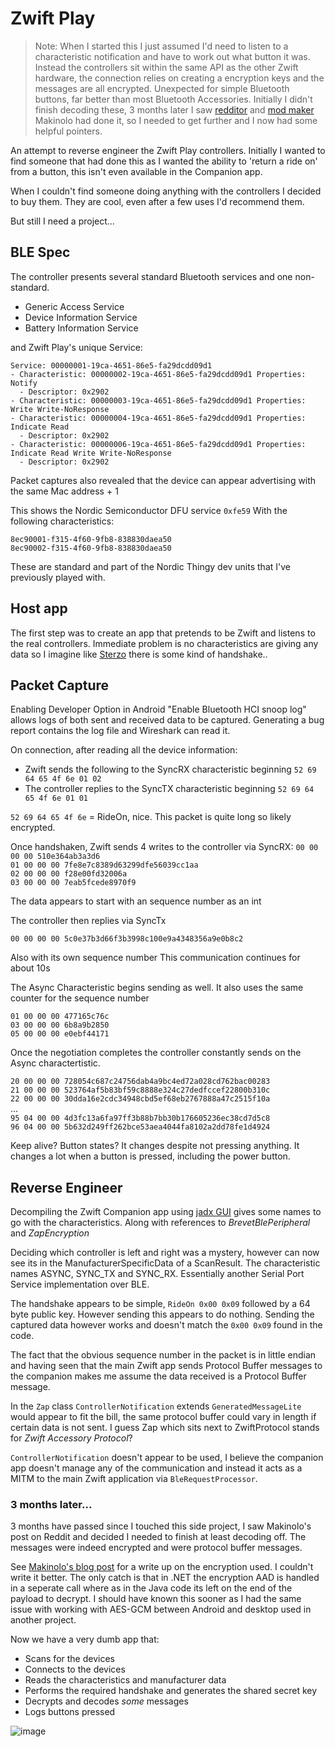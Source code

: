 # Zwift Play



> Note: When I started this I just assumed I'd need to listen to a characteristic notification and have to work out what button it was. Instead the controllers sit within the same API as the other Zwift hardware, the connection relies on creating a encryption keys and the messages are all encrypted. Unexpected for simple Bluetooth buttons, far better than most Bluetooth Accessories. Initially I didn't finish decoding these, 3 months later I saw [redditor](https://www.reddit.com/r/Zwift/comments/17bofib/comment/k5l0fb7/) and [mod maker](https://www.gta5-mods.com/scripts/gt-bike-v) Makinolo had done it, so I needed to get further and I now had some helpful pointers. 



An attempt to reverse engineer the Zwift Play controllers. Initially I wanted to find someone that had done this as I wanted the ability to 'return a ride on' from a button, this isn't even available in the Companion app. 

When I couldn't find someone doing anything with the controllers I decided to buy them. They are cool, even after a few uses I'd recommend them. 

But still I need a project...

## BLE Spec

The controller presents several standard Bluetooth services and one non-standard.

- Generic Access Service
- Device Information Service
- Battery Information Service


and Zwift Play's unique Service:

```
Service: 00000001-19ca-4651-86e5-fa29dcdd09d1
- Characteristic: 00000002-19ca-4651-86e5-fa29dcdd09d1 Properties: Notify 
  - Descriptor: 0x2902
- Characteristic: 00000003-19ca-4651-86e5-fa29dcdd09d1 Properties: Write Write-NoResponse 
- Characteristic: 00000004-19ca-4651-86e5-fa29dcdd09d1 Properties: Indicate Read 
  - Descriptor: 0x2902
- Characteristic: 00000006-19ca-4651-86e5-fa29dcdd09d1 Properties: Indicate Read Write Write-NoResponse
  - Descriptor: 0x2902
```

Packet captures also revealed that the device can appear advertising with the same Mac address + 1

This shows the Nordic Semiconductor DFU service `0xfe59`
With the following characteristics:
```
8ec90001-f315-4f60-9fb8-838830daea50
8ec90002-f315-4f60-9fb8-838830daea50
```
These are standard and part of the Nordic Thingy dev units that I've previously played with.

## Host app

The first step was to create an app that pretends to be Zwift and listens to the real controllers. Immediate problem is no characteristics are giving any data so I imagine like [Sterzo](https://github.com/matandoocorpo/Zwift-Steer/issues/4) there is some kind of handshake.. 

## Packet Capture

Enabling Developer Option in Android "Enable Bluetooth HCI snoop log" allows logs of both sent and received data to be captured. Generating a bug report contains the log file and Wireshark can read it. 

On connection, after reading all the device information:
- Zwift sends the following to the SyncRX characteristic beginning `52 69 64 65 4f 6e 01 02` 
- The controller replies to the SyncTX characteristic beginning `52 69 64 65 4f 6e 01 01`

`52 69 64 65 4f 6e` = RideOn, nice. This packet is quite long so likely encrypted.

Once handshaken, Zwift sends 4 writes to the controller via SyncRX:
`00 00 00 00 510e364ab3a3d6`  
`01 00 00 00 7fe8e7c8389d63299dfe56039cc1aa`  
`02 00 00 00 f28e00fd32006a`  
`03 00 00 00 7eab5fcede8970f9`  

The data appears to start with an sequence number as an int

The controller then replies via SyncTx

`00 00 00 00 5c0e37b3d66f3b3998c100e9a4348356a9e0b8c2`  

Also with its own sequence number
This communication continues for about 10s

The Async Characteristic begins sending as well. It also uses the same counter for the sequence number

`01 00 00 00 477165c76c`  
`03 00 00 00 6b8a9b2850`  
`05 00 00 00 e0ebf44171`

Once the negotiation completes the controller constantly sends on the Async charactertistic. 

`20 00 00 00 728054c687c24756dab4a9bc4ed72a028cd762bac00283`  
`21 00 00 00 523764af5b83bf59c8888e324c27dedfccef22800b310c`  
`22 00 00 00 30dda16e2cdc34948cbd5ef68eb2767888a47c2515f10a`  
...  
`95 04 00 00 4d3fc13a6fa97ff3b88b7bb30b176605236ec38cd7d5c8`  
`96 04 00 00 5b632d249ff262bce53aea4044fa8102a2dd78fe1d4924`  

Keep alive? Button states? It changes despite not pressing anything. It changes a lot when a button is pressed, including the power button.

## Reverse Engineer

Decompiling the Zwift Companion app using [jadx GUI](https://github.com/skylot/jadx) gives some names to go with the characteristics. Along with references to _BrevetBlePeripheral_ and _ZapEncryption_ 

Deciding which controller is left and right was a mystery, however can now see its in the ManufacturerSpecificData of a ScanResult.
The characteristic names ASYNC, SYNC_TX and SYNC_RX. Essentially another Serial Port Service implementation over BLE.

The handshake appears to be simple, `RideOn 0x00 0x09` followed by a 64 byte public key. However sending this appears to do nothing. Sending the captured data however works and doesn't match the `0x00 0x09` found in the code. 

The fact that the obvious sequence number in the packet is in little endian and having seen that the main Zwift app sends Protocol Buffer messages to the companion makes me assume the data received is a Protocol Buffer message.

In the `Zap` class `ControllerNotification` extends `GeneratedMessageLite` would appear to fit the bill, the same protocol buffer could vary in length if certain data is not sent. I guess Zap which sits next to ZwiftProtocol stands for _Zwift Accessory Protocol_?

`ControllerNotification` doesn't appear to be used, I believe the companion app doesn't manage any of the communication and instead it acts as a MITM to the main Zwift application via `BleRequestProcessor`.

### 3 months later...

3 months have passed since I touched this side project, I saw Makinolo's post on Reddit and decided I needed to finish at least decoding off. The messages were indeed encrypted and were protocol buffer messages.

See [Makinolo's blog post](https://www.makinolo.com/blog/2023/10/08/connecting-to-zwift-play-controllers/) for a write up on the encryption used. I couldn't write it better. The only catch is that in .NET the encryption AAD is handled in a seperate call where as in the Java code its left on the end of the payload to decrypt. I should have known this sooner as I had the same issue with working with AES-GCM between Android and desktop used in another project.

Now we have a very dumb app that:
- Scans for the devices
- Connects to the devices
- Reads the characteristics and manufacturer data
- Performs the required handshake and generates the shared secret key
- Decrypts and decodes _some_ messages
- Logs buttons pressed

![image](https://github.com/ajchellew/zwiftplay/assets/17216760/86c91c0c-30d6-41b4-925c-dd74c7b9c488)
